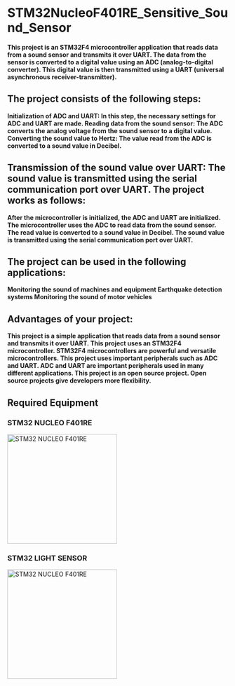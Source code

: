 # STM32NucleoF401RE_Sensitive_Sound_Sensor

<b>This project is an STM32F4 microcontroller application that reads data from a sound sensor and transmits it over UART. The data from the sensor is converted to a digital value using an ADC (analog-to-digital converter). This digital value is then transmitted using a UART (universal asynchronous receiver-transmitter).

<h2>The project consists of the following steps:</h2>

Initialization of ADC and UART: In this step, the necessary settings for ADC and UART are made.
Reading data from the sound sensor: The ADC converts the analog voltage from the sound sensor to a digital value.
Converting the sound value to Hertz: The value read from the ADC is converted to a sound value in Decibel.

<h2>Transmission of the sound value over UART: The sound value is transmitted using the serial communication port over UART.
The project works as follows:</h2>

After the microcontroller is initialized, the ADC and UART are initialized.
The microcontroller uses the ADC to read data from the sound sensor.
The read value is converted to a sound value in Decibel.
The sound value is transmitted using the serial communication port over UART.

<h2>The project can be used in the following applications:</h2>

Monitoring the sound of machines and equipment
Earthquake detection systems
Monitoring the sound of motor vehicles

<h2>Advantages of your project:</h2>

This project is a simple application that reads data from a sound sensor and transmits it over UART.
This project uses an STM32F4 microcontroller. STM32F4 microcontrollers are powerful and versatile microcontrollers.
This project uses important peripherals such as ADC and UART. ADC and UART are important peripherals used in many different applications.
This project is an open source project. Open source projects give developers more flexibility.</b>

<h2>Required Equipment</h2>
  <div class="row flex-column">
    <div class="col-md-12">
      <h3>STM32 NUCLEO F401RE</h3>
      <img src="https://github.com/ertrleren/STM32NucleoF401RE_Sensitive_Vibration_Sensor/assets/98084030/10c8da88-c6e0-47c9-9bda-014d660d565f" alt="STM32 NUCLEO F401RE" height="250" width="250">
    </div>

   <div class="row flex-column">
    <div class="col-md-12">
      <h3>STM32 LIGHT SENSOR</h3>
      <img src="https://github.com/ertrleren/STM32NucleoF401RE_Sensitive_Sound_Sensor/assets/98084030/57546bfd-f83e-40cc-b668-64c6a977ab22" alt="STM32 NUCLEO F401RE" height="250" width="250">
    </div>




